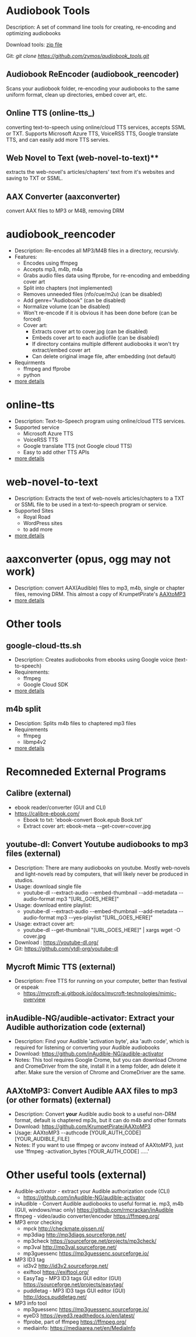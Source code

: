 # Audiobook Tools

Description: A set of command line tools for creating, re-encoding and optimizing audiobooks

Download tools: [zip file](https://github.com/zymos/audiobook_tools/archive/master.zip)

Git: *git clone https://github.com/zymos/audiobook_tools.git*


## Audiobook ReEncoder (audiobook_reencoder)

  Scans your audiobook folder, re-encoding your audiobooks to the same uniform format, clean up directories, embed cover art, etc.

## Online TTS (online-tts_)

  converting text-to-speech using online/cloud TTS services, accepts SSML or TXT.  Supports Microsoft Azure TTS, VoiceRSS TTS, Google translate TTS, and can easily add more TTS servies.

## Web Novel to Text (web-novel-to-text)**

  extracts the web-novel's articles/chapters' text from it's websites and saving to TXT or SSML.

## AAX Converter (aaxconverter)

  convert AAX files to MP3 or M4B, removing DRM



# audiobook_reencoder
* Description: Re-encodes all MP3/M4B files in a directory, recursivly.
* Features:
	* Encodes using ffmpeg
    * Accepts mp3, m4b, m4a 
    * Grabs audio files data using ffprobe, for re-encoding and embedding cover art
    * Split into chapters (not implemented)
    * Removes unneeded files (nfo/cue/m2u) (can be disabled)
    * Add genre="Audiobook" (can be disabled)
    * Normalize volume (can be disabled)
	* Won't re-encode if it is obvious it has been done before (can be forced)
    * Cover art:
    	* Extracts cover art to cover.jpg (can be disabled)
		* Embeds cover art to each audiofile (can be disabled)
		* If directory contains multiple different audiobooks it won't try extract/embed cover art
		* Can delete original image file, after embedding (not default)
* Requirments
	* ffmpeg and ffprobe
	* python
* [more details](https://github.com/zymos/audiobook_tools/tree/master/docs/audiobook_reencoder.md)


# online-tts
* Description: Text-to-Speech program using online/cloud TTS services.
* Supported service
  * Microsoft Azure TTS
  * VoiceRSS TTS
  * Google translate TTS (not Google cloud TTS)
  * Easy to add other TTS APIs
* [more details](https://github.com/zymos/audiobook_tools/tree/master/docs/online_tts.md)



# web-novel-to-text
* Description: Extracts the text of web-novels articles/chapters to a TXT or SSML file to be used in a text-to-speech program or service.
* Supported Sites
  * Royal Road
  * WordPress sites
  * to add more
* [more details](https://github.com/zymos/audiobook_tools/tree/master/docs/web_novel_to_text.md)


# aaxconverter (opus, ogg may not work)
* Description: convert AAX(Audible) files to mp3, m4b, single or chapter files, removing DRM.  This almost a copy of KrumpetPirate's [AAXtoMP3](https://github.com/KrumpetPirate/AAXtoMP3)
* [more details](https://github.com/zymos/audiobook_tools/tree/master/docs/aaxconverter.md)


# Other tools
## google-cloud-tts.sh
* Description: Creates audiobooks from ebooks using Google voice (text-to-speech)
*	Requirements:
	* ffmpeg
	* Google Cloud SDK
* [more details](https://github.com/zymos/audiobook_tools/tree/master/audiobook_tools/google_cloud_tts)


## m4b split
* Desciption: Splits m4b files to chaptered mp3 files
* Requirements
	* ffmpeg
	* libmp4v2
* [more details](https://github.com/zymos/audiobook_tools/tree/master/audiobook_tools/m4bsplit)



# Recomneded External Programs

## Calibre (external)
* ebook reader/converter (GUI and CLI)
* <https://calibre-ebook.com/>
	* Ebook to txt: 'ebook-convert Book.epub Book.txt'
	* Extract cover art: ebook-meta --get-cover=cover.jpg

## youtube-dl: Convert Youtube audiobooks to mp3 files (external)
* Description: There are many audiobooks on youtube.  Mostly web-novels and light-novels read by computers, that will likely never be produced in studios.
* Usage: download single file
	* youtube-dl --extract-audio --embed-thumbnail --add-metadata --audio-format mp3 "[URL_GOES_HERE]"
* Usage: download entire playlist: 
	* youtube-dl --extract-audio --embed-thumbnail --add-metadata --audio-format mp3 --yes-playlist "[URL_GOES_HERE]"
* Usage: extract cover art:  
	* youtube-dl --get-thumbnail "[URL_GOES_HERE]" | xargs wget -O cover.jpg
* Download : <https://youtube-dl.org/>
* Git: <https://github.com/ytdl-org/youtube-dl>

## Mycroft Mimic TTS (external)
* Description: Free TTS for running on your computer, better than festival or espeak
	* <https://mycroft-ai.gitbook.io/docs/mycroft-technologies/mimic-overview>


## inAudible-NG/audible-activator: Extract your Audible authorization code (external)
* Description: Find your Audible 'activation byte', aka 'auth code', which is required for listening or converting your Audible audiobooks
* Download: <https://github.com/inAudible-NG/audible-activator>
* Notes: This tool requires Google Crome, but you can download Chrome and CromeDriver from the site, install it in a temp folder, adn delete it after.  Make sure the version of Chrome and CromeDriver are the same.

## AAXtoMP3: Convert Audible AAX files to mp3 (or other formats) (external)
* Description: Convert **your** Audible audio book to a useful non-DRM format, default is chaptered mp3s, but it can do m4b and other formats
* Download: <https://github.com/KrumpetPirate/AAXtoMP3>
* Usage: AAXtoMP3 --authcode [YOUR_AUTH_CODE] [YOUR_AUDIBLE_FILE]
* Notes: If you want to use ffmpeg or avconv instead of AAXtoMP3, just use 'ffmpeg -activation_bytes [YOUR_AUTH_CODE] .....'

# Other useful tools (external)
* Audible-activator - extract your Audible authorization code (CLI)
	* <https://github.com/inAudible-NG/audible-activator>
* inAudible - Convert Audible audiobooks to useful format ie. mp3, m4b (GUI, windows/mac only) <https://github.com/rmcrackan/inAudible>
* ffmpeg - video/audio converter/encoder <https://ffmpeg.org/>
* MP3 error checking
	* mpck <http://checkmate.gissen.nl/>
	* mp3diag <http://mp3diags.sourceforge.net/>
	* mp3check <https://sourceforge.net/projects/mp3check/>
	* mp3val <http://mp3val.sourceforge.net/>
	* mp3guessenc <https://mp3guessenc.sourceforge.io/>
* MP3 ID3 tag
	* id3v2  <http://id3v2.sourceforge.net/>
	* exiftool <https://exiftool.org/>
	* EasyTag - MP3 ID3 tags GUI editor (GUI) <https://sourceforge.net/projects/easytag/>
	* puddletag - MP3 ID3 tags GUI editor (GUI) <http://docs.puddletag.net/>
* MP3 info tool
	* mp3guessenc <https://mp3guessenc.sourceforge.io/>
	* eyeD3 <https://eyed3.readthedocs.io/en/latest/>
	* ffprobe, part of ffmpeg <https://ffmpeg.org/>
	* mediainfo: <https://mediaarea.net/en/MediaInfo>
